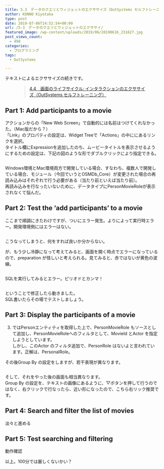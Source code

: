 ```yaml
---
title: 5.3　データのクエリとウィジェットのエクササイズ（OutSystems セルフトレーニング）
author: KONNO Kiyotaka
type: post
date: 2019-07-06T14:52:54+00:00
url: /5-3　データのクエリとウィジェットのエクササイ/
featured_image: /wp-content/uploads/2019/06/20190616_231627.jpg
post_views_count:
  - 498
categories:
  - プログラミング
tags:
  - OutSystems

---
```

テキストによるエクササイズの続きです。<figure class="wp-block-embed-wordpress wp-block-embed is-type-wp-embed is-provider-programmers-office">

<div class="wp-block-embed__wrapper">
  <blockquote class="wp-embedded-content" data-secret="veNACVx24m">
    <a href="https://www.programmers-office.ml/4-4%e3%80%80%e7%94%bb%e9%9d%a2%e3%81%ae%e3%83%a9%e3%82%a4%e3%83%95%e3%82%b5%e3%82%a4%e3%82%af%e3%83%ab-%e3%82%a4%e3%83%b3%e3%82%bf%e3%83%a9%e3%82%af%e3%82%b7%e3%83%a7%e3%83%b3%e3%81%ae%e3%82%a8/">4.4　画面のライフサイクル: インタラクションのエクササイズ（OutSystems セルフトレーニング）</a>
  </blockquote>
</div></figure> 

## Part 1: Add participants to a movie

アクションからの「New Web Screen」で自動的には名前はつけてくれなかった。（Mac版だから？）  
「Link」のプロパティの設定は、Widget Treeで「Actions」の中ににあるリンクを選択。  
タイトル欄にExpressionを追加したのち、ムービータイトルを表示させるようにするための設定は、下記の図のような形でダブルクリックにより指定できる。<figure class="wp-block-image">

<img src="https://i0.wp.com/www.programmers-office.ml/wp-content/uploads/2019/07/スクリーンショット-2019-07-06-16.14.19.png?ssl=1" alt="" class="wp-image-3053" srcset="https://i0.wp.com/www.programmers-office.ml/wp-content/uploads/2019/07/スクリーンショット-2019-07-06-16.14.19.png?w=600&ssl=1 600w, https://i0.wp.com/www.programmers-office.ml/wp-content/uploads/2019/07/スクリーンショット-2019-07-06-16.14.19.png?resize=300%2C179&ssl=1 300w" sizes="(max-width: 600px) 100vw, 600px" data-recalc-dims="1" /> </figure> 

Windows環境とMac環境両方で開発している場合、すなわち、複数人で開発している場合、モジュール（今回でいうとOSMDb_Core）が変更された場合の再読み込みはそれぞれで行う必要がある（当たり前といえば当たり前）。  
再読み込みを行なったいないために、データタイプにPersonMovieRoleが表示されなくて悩んだ。

## Part 2: Test the ‘add participants’ to a movie

ここまで順調にきたわけですが、ついにエラー発生。よりによって実行時エラー。開発環境側にはエラーはない。<figure class="wp-block-image">

<img src="https://i0.wp.com/www.programmers-office.ml/wp-content/uploads/2019/07/スクリーンショット-2019-07-06-19.53.39.png?ssl=1" alt="" class="wp-image-3054" srcset="https://i0.wp.com/www.programmers-office.ml/wp-content/uploads/2019/07/スクリーンショット-2019-07-06-19.53.39.png?w=600&ssl=1 600w, https://i0.wp.com/www.programmers-office.ml/wp-content/uploads/2019/07/スクリーンショット-2019-07-06-19.53.39.png?resize=300%2C131&ssl=1 300w" sizes="(max-width: 600px) 100vw, 600px" data-recalc-dims="1" /> </figure> 

こうなってしまうと、何をすれば良いか分からない。

が、もう少し冷静になって考えてみると、画面を開く時点でエラーになっているので、preparation が怪しいと考えられる。見てみると、赤ではないが黄色の波線。<figure class="wp-block-image">

<img src="https://i1.wp.com/www.programmers-office.ml/wp-content/uploads/2019/07/スクリーンショット-2019-07-06-20.45.25.png?ssl=1" alt="" class="wp-image-3055" srcset="https://i1.wp.com/www.programmers-office.ml/wp-content/uploads/2019/07/スクリーンショット-2019-07-06-20.45.25.png?w=320&ssl=1 320w, https://i1.wp.com/www.programmers-office.ml/wp-content/uploads/2019/07/スクリーンショット-2019-07-06-20.45.25.png?resize=207%2C300&ssl=1 207w" sizes="(max-width: 320px) 100vw, 320px" data-recalc-dims="1" /> </figure> 

SQLを実行してみるとエラー。ピリオドとカンマ！<figure class="wp-block-image">

<img src="https://i1.wp.com/www.programmers-office.ml/wp-content/uploads/2019/07/スクリーンショット-2019-07-06-20.46.00.png?ssl=1" alt="" class="wp-image-3057" srcset="https://i1.wp.com/www.programmers-office.ml/wp-content/uploads/2019/07/スクリーンショット-2019-07-06-20.46.00.png?w=480&ssl=1 480w, https://i1.wp.com/www.programmers-office.ml/wp-content/uploads/2019/07/スクリーンショット-2019-07-06-20.46.00.png?resize=300%2C186&ssl=1 300w" sizes="(max-width: 480px) 100vw, 480px" data-recalc-dims="1" /> </figure> 

ということで修正したら動きました。  
SQL書いたらその場でテストしましょう。

## Part 3: Display the participants of a movie

3. ではPersonエンティティを取得した上で、PersonMovieRole もソースとして追加し、PersonMovieRoleへのフィルタとして、MovieId とActor を指定しようとしています。  
しかし、このActor のフィルタ追加で、PersonRole はないよと言われています。正解は、PersonalRole。

その後Group By の設定をしますが、若干表現が異なります。<figure class="wp-block-image">

<img src="https://i1.wp.com/www.programmers-office.ml/wp-content/uploads/2019/07/スクリーンショット-2019-07-06-21.57.35.png?ssl=1" alt="" class="wp-image-3058" srcset="https://i1.wp.com/www.programmers-office.ml/wp-content/uploads/2019/07/スクリーンショット-2019-07-06-21.57.35.png?w=600&ssl=1 600w, https://i1.wp.com/www.programmers-office.ml/wp-content/uploads/2019/07/スクリーンショット-2019-07-06-21.57.35.png?resize=300%2C125&ssl=1 300w" sizes="(max-width: 600px) 100vw, 600px" data-recalc-dims="1" /> </figure> 

そして、それをやった後の画面も相当異なります。  
Group By の設定を、テキストの画像にあるように、▽ボタンを押して行うのではなく、右クリックで行なったら、近い形になったので、こちら右リック推奨です。

## Part 4: Search and filter the list of movies

淡々と進める

## Part 5: Test searching and filtering

動作確認

以上。100分では厳しくないかい？